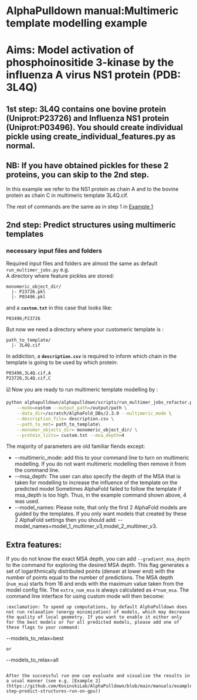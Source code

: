 # AlphaPulldown manual:Multimeric template modelling example


# Aims: Model activation of phosphoinositide 3-kinase by the influenza A virus NS1 protein (PDB: 3L4Q)
## 1st step: 3L4Q contains one bovine protein (Uniprot:P23726) and Influenza NS1 protein (Uniprot:P03496). You should create individual pickle using create_individual_features.py as normal. 
## NB: If you have obtained pickles for these 2 proteins, you can skip to the **2nd step**.

In this example we refer to the NS1 protein as chain A and to the bovine protein as chain C in multimeric template 3L4Q.cif.

The rest of commands are the same as in step 1 in [Example 1](https://github.com/KosinskiLab/AlphaPulldown/blob/backend_revision/manuals/example_1.md)

## 2nd step: Predict structures using multimeric templates

### **necessary input files and folders**
Required input files and folders are almost the same as default ```run_multimer_jobs.py``` e.g.  
A directory where feature pickles are stored:
```
monomeric_object_dir/
  |- P23726.pkl
  |- P03496.pkl
```
and a **```custom.txt```** in this case that looks like:
```
P03496;P23726
```
But now we need a directory where your customeric template is :
```
path_to_template/
  |- 3L4Q.cif
```

In addiction, a **```description.csv```** is required to inform which chain in the template is going to be used by which protein:
```
P03496,3L4Q.cif,A
P23726,3L4Q.cif,C
```

☑️ Now you are ready to run multimeric template modelling by :
```bash
python alphapulldown/alphapulldown/scripts/run_multimer_jobs_refactor.py \
    --mode=custom --output_path=/output/path \
    --data_dir=/scratch/AlphaFold_DBs/2.3.0 --multimeric_mode \
    --description_file= description.csv \
    --path_to_mmt= path_to_template\
    --monomer_objects_dir= monomeric_object_dir/ \
    --protein_lists= custom.txt --msa_depth=4
```
The majority of parameters are old familiar fiends except:
<ul>
  <li>
    --multimeric_mode: add this to your command line to turn on multimeric modelling. If you do not want multimeric modelling then remove it from the command line.
  </li>
  <li>
    --msa_depth: The user can also specify the depth of the MSA that is taken for modelling to increase the influence of the template on the predicted model
    Sometimes AlphaFold failed to follow the template if msa_depth is too high. Thus, in the example command shown above, 4 was used.
  </li>
  <li>
    --model_names: Please note, that only the first 2 AlphaFold models are guided by the templates. If you only want models that created by these 2 AlphaFold settings then you should add: --model_names=model_1_multimer_v3,model_2_multimer_v3. 

  </li> 
</ul> 

## Extra features:
If you do not know the exact MSA depth, you can add ```--gradient_msa_depth``` to the command for exploring the desired MSA depth. This flag generates a set of logarithmically distributed points (denser at lower end) with the number of points equal to the number of predictions. The MSA depth (```num_msa```) starts from 16 and ends with the maximum value taken from the model config file. The ```extra_num_msa``` is always calculated as ```4*num_msa```.
The command line interface for using custom mode will then become:

```
:exclamation: To speed up computations, by default AlphaPulldown does not run relaxation (energy minimization) of models, which may decrease the quality of local geometry. If you want to enable it either only for the best models or for all predicted models, please add one of these flags to your command:
```
--models_to_relax=best
```
or
```
--models_to_relax=all
```

After the successful run one can evaluate and visualise the results in a usual manner (see e.g. [Example 2](https://github.com/KosinskiLab/AlphaPulldown/blob/main/manuals/example_2.md#2nd-step-predict-structures-run-on-gpu))
